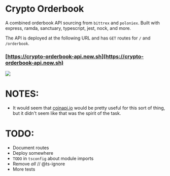 # Crypto Orderbook 

A combined orderbook API sourcing from `bittrex` and `poloniex`. Built with express, ramda, sanctuary, typescript, jest, nock, and more.

The API is deployed at the following URL and has `GET` routes for `/` and `/orderbook`.

### [https://crypto-orderbook-api.now.sh](https://crypto-orderbook-api.now.sh)

![](./demo.gif)

# NOTES:

- It would seem that [coinapi.io](https://docs.coinapi.io/#order-book) would be pretty useful for this sort of thing, but it didn't seem like that was the spirit of the task.

# TODO:

- Document routes
- Deploy somewhere
- `TODO` in `tsconfig` about module imports
- Remove *all* // @ts-ignore
- More tests
